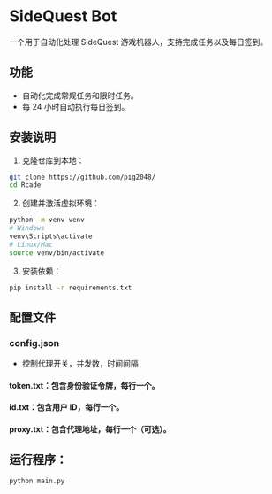 # SideQuest Bot

一个用于自动化处理 SideQuest 游戏机器人，支持完成任务以及每日签到。

## 功能

- 自动化完成常规任务和限时任务。
- 每 24 小时自动执行每日签到。

## 安装说明

1. 克隆仓库到本地：
```bash
git clone https://github.com/pig2048/
cd Rcade
```

2. 创建并激活虚拟环境：
```bash
python -m venv venv
# Windows
venv\Scripts\activate
# Linux/Mac
source venv/bin/activate
```

3. 安装依赖：
```bash
pip install -r requirements.txt
```

## 配置文件

### config.json

- 控制代理开关，并发数，时间间隔

#### token.txt：包含身份验证令牌，每行一个。

#### id.txt：包含用户 ID，每行一个。

#### proxy.txt：包含代理地址，每行一个（可选）。

## 运行程序：
```bash
python main.py
```


